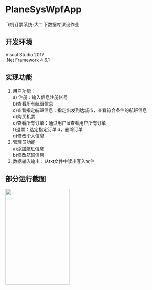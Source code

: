 # PlaneSysWpfApp
飞机订票系统-大二下数据库课设作业

## 开发环境
Visual Studio 2017  
.Net Framework 4.6.1

## 实现功能
1. 用户功能：  
a) 注册：输入信息注册帐号  
b)查看所有航班信息  
c)查看指定航班信息：指定出发到达城市，查看符合条件的航班信息  
d)购买机票  
e)查看所有订单：通过用户id查看用户所有订单  
f)退票：选定指定订单id，删除订单  
g)修改个人信息
2. 管理员功能  
a)添加航班信息  
b)修改航班信息
3. 数据输入输出：从txt文件中读出写入文件  

## 部分运行截图
<img src="PlaneSysWpfApp/pic/" width = "200" height = "300" alt="" align=center />
